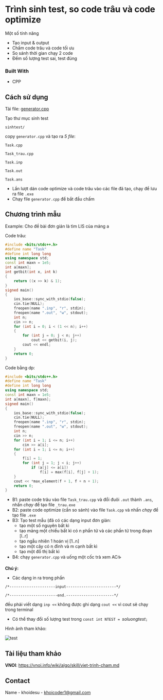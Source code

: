 <!-- PROJECT LOGO -->
<br />

<!-- ABOUT THE PROJECT -->
# Trình sinh test, so code trâu và code optimize

Một số tính năng 

* Tạo input & output
* Chấm code trâu và code tối ưu
* So sánh thời gian chạy 2 code
* Đếm số lượng test sai, test đúng

### Built With

* CPP

<!-- USAGE EXAMPLES -->
## Cách sử dụng
Tải file: [generator.cpp](https://github.com/khoidesu/CreateTestForCP/blob/9229f9b628e26570cf84a33c278f584eb5efc152/generator.cpp)

Tạo thư mục sinh test

```
sinhtest/
```


copy ```generator.cpp``` và tạo ra *5 file*:

```Task.cpp```

```Task_trau.cpp```

```Task.inp```

```Task.out```

```Task.ans```

* Lần lượt dán code optimize và code trâu vào các file đã tạo, chạy để lưu ra file ```.exe```
* Chạy file ```generator.cpp``` để bắt đầu chấm

<!-- Chương trình mẫu -->
## Chương trình mẫu
Example: Cho đề bài đơn giản là tìm LIS của mảng a

Code trâu:
```cpp
#include <bits/stdc++.h>
#define name "Task"
#define int long long
using namespace std;
const int maxn = 1e5;
int a[maxn];
int getbit(int x, int k)
{
    return ((x >> k) & 1);
}
signed main()
{
    ios_base::sync_with_stdio(false);
    cin.tie(NULL);
    freopen(name ".inp", "r", stdin);
    freopen(name ".out", "w", stdout);
    int n;
    cin >> n;
    for (int i = 0; i < (1 << n); i++)
    {
        for (int j = 0; j < n; j++)
            cout << getbit(i, j);
        cout << endl;
    }
    return 0;
}
```
Code bằng dp:
```cpp
#include <bits/stdc++.h>
#define name "Task"
#define int long long
using namespace std;
const int maxn = 1e5;
int a[maxn], f[maxn];
signed main()
{
    ios_base::sync_with_stdio(false);
    cin.tie(NULL);
    freopen(name ".inp", "r", stdin);
    freopen(name ".out", "w", stdout);
    int n;
    cin >> n;
    for (int i = 1; i <= n; i++)
        cin >> a[i];
    for (int i = 1; i <= n; i++)
    {
        f[i] = 1;
        for (int j = 1; j < i; j++)
            if (a[j] <= a[i])
                f[i] = max(f[i], f[j] + 1);
    }
    cout << *max_element(f + 1, f + n + 1);
    return 0;
}
```

* B1: paste code trâu vào file ```Task_trau.cpp``` và đổi đuôi ```.out``` thành ```.ans```, nhấn *chạy* để tạo file ```_trau.exe```
* B2: paste code optimize (cần so sánh) vào file ```Task.cpp``` và nhấn *chạy* để tạo file ```.exe```
* B3: Tạo test mẫu (đã có các dạng input đơn giản:
  * tạo một số nguyên bất kì
  * tạo mảng một chiều bất kì có n phần tử và các phần tử trong đoạn [l..r]
  * tạo ngẫu nhiên 1 hoán vị [1..n]
  * tạo một cây có n đỉnh và m cạnh bất kì
  * tạo một đồ thị bất kì
* B4: chạy ```generator.cpp``` và uống một cốc trà xem AC☕

**Chú ý:**

  * Các dạng in ra trong phần
  ```
  /*---------------------input-----------------------*/
  
  /*----------------------end.----------------------*/
  ``` 
  đều phải viết dạng ```inp <<``` không được ghi dạng ```cout <<``` vì cout sẽ chạy trong terminal
  * Có thể thay đổi số lượng test trong ```const int NTEST = ```*soluongtest*```;```

Hình ảnh tham khảo:

![test](https://github.com/khoidesu/CreateTestForCP/blob/main/screenshot_test.png?raw=true)

<!-- CONTRIBUTING -->
## Tài liệu tham khảo 
**VNOI**: https://vnoi.info/wiki/algo/skill/viet-trinh-cham.md


<!-- CONTACT -->
## Contact

Name - khoidesu - khoicoder1@gmail.com
